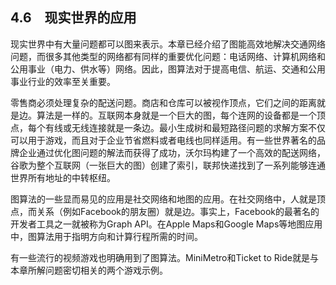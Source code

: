    

## 4.6　现实世界的应用

现实世界中有大量问题都可以图来表示。本章已经介绍了图能高效地解决交通网络问题，而很多其他类型的网络都有同样的重要优化问题：电话网络、计算机网络和公用事业（电力、供水等）网络。因此，图算法对于提高电信、航运、交通和公用事业行业的效率至关重要。

零售商必须处理复杂的配送问题。商店和仓库可以被视作顶点，它们之间的距离就是边。算法是一样的。互联网本身就是一个巨大的图，每个连网的设备都是一个顶点，每个有线或无线连接就是一条边。最小生成树和最短路径问题的求解方案不仅可以用于游戏，而且对于企业节省燃料或者电线也同样适用。有一些世界著名的品牌企业通过优化图问题的解法而获得了成功，沃尔玛构建了一个高效的配送网络，谷歌为整个互联网（一张巨大的图）创建了索引，联邦快递找到了一系列能够连通世界所有地址的中转枢纽。

图算法的一些显而易见的应用是社交网络和地图的应用。在社交网络中，人就是顶点，而关系（例如Facebook的朋友圈）就是边。事实上，Facebook的最著名的开发者工具之一就被称为Graph API。在Apple Maps和Google Maps等地图应用中，图算法用于指明方向和计算行程所需的时间。

有一些流行的视频游戏也明确用到了图算法。MiniMetro和Ticket to Ride就是与本章所解问题密切相关的两个游戏示例。